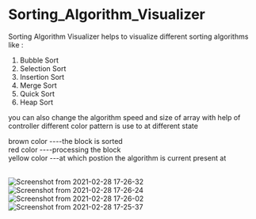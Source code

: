 # Sorting_Algorithm_Visualizer

Sorting Algorithm Visualizer helps to visualize different sorting algorithms like :

1) Bubble Sort <br />
2) Selection Sort <br />
3) Insertion Sort <br />
4) Merge Sort <br />
5) Quick Sort <br />
5) Heap Sort <br />

you can also change the algorithm speed and size of array with help of controller 
different color pattern is use to at different state <br />

brown color ----the block is sorted <br />
red color   ----processing the block <br />
yellow color ---at which postion the algorithm is current present at <br /> 
<br />


![Screenshot from 2021-02-28 17-26-32](https://user-images.githubusercontent.com/48708220/109417835-41042c00-79eb-11eb-89ed-8116f3882924.png)
![Screenshot from 2021-02-28 17-26-24](https://user-images.githubusercontent.com/48708220/109417836-42cdef80-79eb-11eb-9529-483e6a91f4e5.png)
![Screenshot from 2021-02-28 17-26-02](https://user-images.githubusercontent.com/48708220/109417838-43ff1c80-79eb-11eb-926c-fb7423e0f7e8.png)
![Screenshot from 2021-02-28 17-25-37](https://user-images.githubusercontent.com/48708220/109417839-45c8e000-79eb-11eb-956c-4e04b14ad00e.png)

